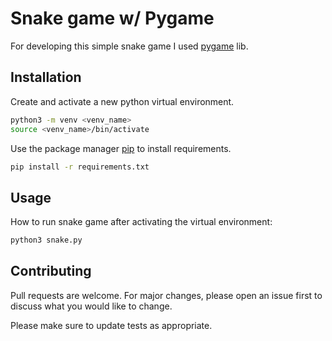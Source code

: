 # Snake game w/ Pygame

For developing this simple snake game I used [pygame](https://www.pygame.org/docs/) lib.

## Installation

Create and activate a new python virtual environment.

```bash
python3 -m venv <venv_name>
source <venv_name>/bin/activate
```

Use the package manager [pip](https://pip.pypa.io/en/stable/) to install requirements.

```bash
pip install -r requirements.txt
```

## Usage

How to run snake game after activating the virtual environment:

```bash
python3 snake.py
```

## Contributing

Pull requests are welcome. For major changes, please open an issue first to discuss what you would like to change.

Please make sure to update tests as appropriate.
